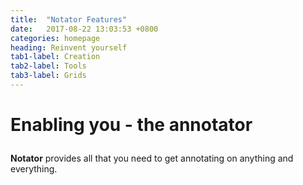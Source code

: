 ```yaml
---
title:  "Notator Features"
date:   2017-08-22 13:03:53 +0800
categories: homepage
heading: Reinvent yourself
tab1-label: Creation
tab2-label: Tools
tab3-label: Grids
---
```

<h1 class="ae-2 fromLeft" markdown="1">

Enabling you - the annotator

</h1>
<div class="ae-2 fromLeft" markdown="1">

**Notator** provides all that you need to get annotating on anything and everything.


</div>